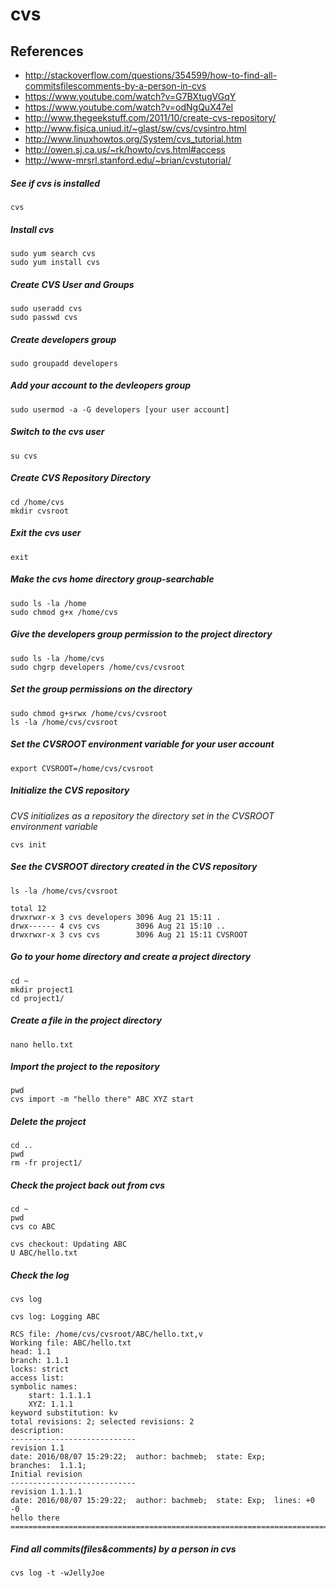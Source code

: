 # cvs

## References
* http://stackoverflow.com/questions/354599/how-to-find-all-commitsfilescomments-by-a-person-in-cvs
* https://www.youtube.com/watch?v=G7BXtugVGqY
* https://www.youtube.com/watch?v=odNgQuX47eI
* http://www.thegeekstuff.com/2011/10/create-cvs-repository/
* http://www.fisica.uniud.it/~glast/sw/cvs/cvsintro.html
* http://www.linuxhowtos.org/System/cvs_tutorial.htm
* http://owen.sj.ca.us/~rk/howto/cvs.html#access
* http://www-mrsrl.stanford.edu/~brian/cvstutorial/

##### See if cvs is installed
```
cvs
```

##### Install cvs
```
sudo yum search cvs
sudo yum install cvs
```

##### Create CVS User and Groups
```
sudo useradd cvs
sudo passwd cvs
```

##### Create developers group
```
sudo groupadd developers
```

##### Add your account to the devleopers group
```
sudo usermod -a -G developers [your user account]
```

##### Switch to the cvs user
```
su cvs
```

##### Create CVS Repository Directory
```
cd /home/cvs
mkdir cvsroot
```

##### Exit the cvs user
```
exit
```

##### Make the cvs home directory group-searchable
```
sudo ls -la /home
sudo chmod g+x /home/cvs
```

##### Give the developers group permission to the project directory
```
sudo ls -la /home/cvs
sudo chgrp developers /home/cvs/cvsroot
```

##### Set the group permissions on the directory
```
sudo chmod g+srwx /home/cvs/cvsroot
ls -la /home/cvs/cvsroot
```

##### Set the CVSROOT environment variable for your user account
```
export CVSROOT=/home/cvs/cvsroot
```

##### Initialize the CVS repository
*CVS initializes as a repository the directory set in the CVSROOT environment variable*
```
cvs init
```

##### See the CVSROOT directory created in the CVS repository
```
ls -la /home/cvs/cvsroot
```
```
total 12
drwxrwxr-x 3 cvs developers 3096 Aug 21 15:11 .
drwx------ 4 cvs cvs        3096 Aug 21 15:10 ..
drwxrwxr-x 3 cvs cvs        3096 Aug 21 15:11 CVSROOT
```

##### Go to your home directory and create a project directory
```
cd ~
mkdir project1
cd project1/
```

##### Create a file in the project directory
```
nano hello.txt
```

##### Import the project to the repository
```
pwd
cvs import -m "hello there" ABC XYZ start
```

##### Delete the project
```
cd ..
pwd
rm -fr project1/
```

##### Check the project back out from cvs
```
cd ~
pwd
cvs co ABC
```
```
cvs checkout: Updating ABC
U ABC/hello.txt
```

##### Check the log
```
cvs log
```
```
cvs log: Logging ABC

RCS file: /home/cvs/cvsroot/ABC/hello.txt,v
Working file: ABC/hello.txt
head: 1.1
branch: 1.1.1
locks: strict
access list:
symbolic names:
	start: 1.1.1.1
	XYZ: 1.1.1
keyword substitution: kv
total revisions: 2;	selected revisions: 2
description:
----------------------------
revision 1.1
date: 2016/08/07 15:29:22;  author: bachmeb;  state: Exp;
branches:  1.1.1;
Initial revision
----------------------------
revision 1.1.1.1
date: 2016/08/07 15:29:22;  author: bachmeb;  state: Exp;  lines: +0 -0
hello there
=============================================================================
```

##### Find all commits(files&comments) by a person in cvs
```
cvs log -t -wJellyJoe
```
